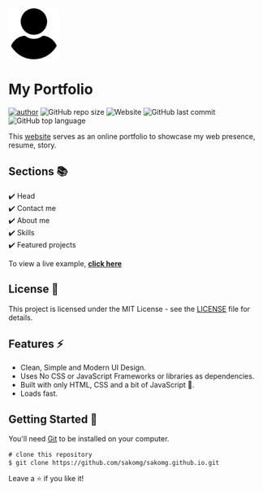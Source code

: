 <img src="./assets/img/user.png" width = "100px" height = "100px" alt="portfolio-icon">

# My Portfolio

[![author](https://img.shields.io/badge/author-fishand4ips-yellowgreen)](https://github.com/fishand4ips/)
![GitHub repo size](https://img.shields.io/github/repo-size/fishand4ips/me.github.io)
![Website](https://img.shields.io/website?down_color=critical&down_message=offline&label=Website%20status&up_color=success&up_message=online&url=https%3A%2F%2Fme.fishand4ips.tk%2F)
![GitHub last commit](https://img.shields.io/github/last-commit/fishand4ips/me.github.io?color=darkblue)
![GitHub top language](https://img.shields.io/github/languages/top/fishand4ips/me.github.io?color=orange)

This [website](https://sakomg.github.io/) serves as an online portfolio to showcase my web presence, resume, story.

## Sections 📚

✔️ Head\
✔️ Contact me\
✔️ About me\
✔️ Skills \
✔️ Featured projects

To view a live example, **[click here](https://sakomg.github.io/)**

## License 📄

This project is licensed under the MIT License - see the [LICENSE](./LICENSE) file for details.

## Features :zap:

- Clean, Simple and Modern UI Design.
- Uses No CSS or JavaScript Frameworks or libraries as dependencies.
- Built with only HTML, CSS and a bit of JavaScript 🔨.
- Loads fast.

## Getting Started 🚀

You'll need [Git](https://git-scm.com) to be installed on your computer. 
```
# clone this repository
$ git clone https://github.com/sakomg/sakomg.github.io.git
```

Leave a :star: if you like it!
